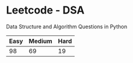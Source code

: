 # Leetcode - DSA

Data Structure and Algorithm Questions in Python

| Easy   |  Medium  | Hard |
|--------|----------|------|
|   98   |    69    |  19  |
